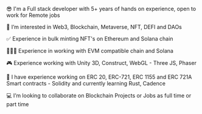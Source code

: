 😎 I'm a Full stack developer with 5+ years of hands on experience, open to work for Remote jobs

👻 I’m interested in Web3, Blockchain, Metaverse, NFT, DEFI and DAOs

✅ Experience in bulk minting NFT's on Ethereum and Solana chain

👨🏻‍💻 Experience in working with EVM compatible chain and Solana

🎮 Experience working with Unity 3D, Construct, WebGL - Three JS, Phaser

🚀 I have experience working on ERC 20, ERC-721, ERC 1155 and ERC 721A Smart contracts - Solidity and currently learning Rust, Cadence

💻 I’m looking to collaborate on Blockchain Projects or Jobs as full time or part time


